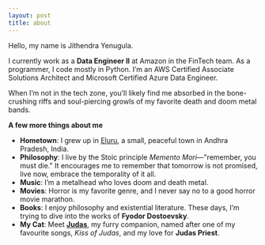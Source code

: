 ```yaml
---
layout: post
title: about
---
```


Hello, my name is Jithendra Yenugula.

I currently work as a **Data Engineer II** at Amazon in the FinTech team. As a programmer, I code mostly in Python. I’m an AWS Certified Associate Solutions Architect and Microsoft Certified Azure Data Engineer.

When I’m not in the tech zone, you’ll likely find me absorbed in the bone-crushing riffs and soul-piercing growls of my favorite death and doom metal bands.

**A few more things about me**
- **Hometown**: I grew up in [Eluru](https://en.wikipedia.org/wiki/Eluru), a small, peaceful town in Andhra Pradesh, India.
- **Philosophy**: I live by the Stoic principle _Memento Mori_—"remember, you must die." It encourages me to remember that tomorrow is not promised, live now, embrace the temporality of it all.
- **Music**: I’m a metalhead who loves doom and death metal.
- **Movies**: Horror is my favorite genre, and I never say no to a good horror movie marathon.
- **Books**: I enjoy philosophy and existential literature. These days, I’m trying to dive into the works of **Fyodor Dostoevsky**.
- **My Cat**: Meet <a href="/images/judas-2.jpg">**Judas**</a>, my furry companion, named after one of my favourite songs, _Kiss of Judas_, and my love for **Judas Priest**.